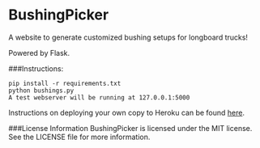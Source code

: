 BushingPicker
=============

A website to generate customized bushing setups for longboard trucks!

Powered by Flask.

###Instructions:
```
pip install -r requirements.txt
python bushings.py
A test webserver will be running at 127.0.0.1:5000
```

Instructions on deploying your own copy to Heroku can be found [here](https://devcenter.heroku.com/articles/python).

###License Information
BushingPicker is licensed under the MIT license. See the LICENSE file for more information.